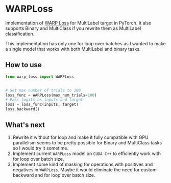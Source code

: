 # WARPLoss

Implementation of [WARP Loss](https://static.googleusercontent.com/media/research.google.com/ru//pubs/archive/37180.pdf) for MultiLabel target in PyTorch. It also supports Binary and MultiClass if you rewrite them as MultiLabel classification.

This implementation has only one for loop over batches as I wanted to make a single model that works with both MultiLabel and binary tasks.

## How to use

```python
from warp_loss import WARPLoss


# Set max number of trials to 100
loss_func = WARPLoss(max_num_trials=100)
# Pass logits as inputs and target
loss = loss_func(inputs, target)
loss.backward()
```

## What's next

1. Rewrite it without for loop and make it fully compatible with GPU parallelism seems to be pretty possible for Binary and MultiClass tasks so I would try it sometime.
2. Implement current `WARPLoss` model on `CUDA C++` to efficiently work with for loop over batch size.
3. Implement some kind of masking for operations with positives and negatives in `WARPLoss`. Maybe it would eliminate the need for custom backward and for loop over batch size.

